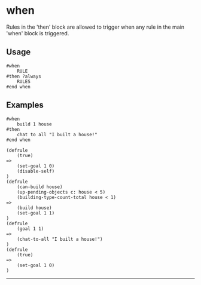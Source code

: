 # when
Rules in the 'then' block are allowed to trigger when any rule in the main 'when' block is triggered.
## Usage
```
#when
    RULE
#then ?always
    RULES
#end when
```
## Examples
```
#when
    build 1 house
#then
    chat to all "I built a house!"
#end when
```
```
(defrule
    (true)
=>
    (set-goal 1 0)
    (disable-self)
)
(defrule
    (can-build house)
    (up-pending-objects c: house < 5)
    (building-type-count-total house < 1)
=>
    (build house)
    (set-goal 1 1)
)
(defrule
    (goal 1 1)
=>
    (chat-to-all "I built a house!")
)
(defrule
    (true)
=>
    (set-goal 1 0)
)

```
---
